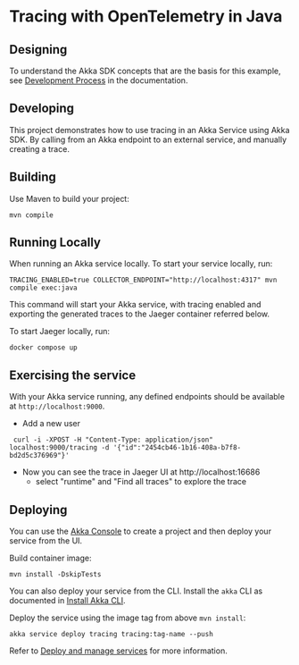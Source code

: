 # Tracing with OpenTelemetry in Java

## Designing

To understand the Akka SDK concepts that are the basis for this example, see [Development Process](https://doc.akka.io/concepts/development-process.html) in the documentation.

## Developing

This project demonstrates how to use tracing in an Akka Service using Akka SDK.
By calling from an Akka endpoint to an external service, and manually creating a trace. 


## Building

Use Maven to build your project:

```shell
mvn compile
```

## Running Locally

When running an Akka service locally.
To start your service locally, run:

```shell
TRACING_ENABLED=true COLLECTOR_ENDPOINT="http://localhost:4317" mvn compile exec:java
```

This command will start your Akka service, with tracing enabled and exporting the generated 
traces to the Jaeger container referred below.

To start Jaeger locally, run:

```shell
docker compose up
```

## Exercising the service

With your Akka service running, any defined endpoints should be available at `http://localhost:9000`.

- Add a new user

```shell
 curl -i -XPOST -H "Content-Type: application/json" localhost:9000/tracing -d '{"id":"2454cb46-1b16-408a-b7f8-bd2d5c376969"}'
```


- Now you can see the trace in Jaeger UI at http://localhost:16686
  - select "runtime" and "Find all traces" to explore the trace

## Deploying

You can use the [Akka Console](https://console.akka.io) to create a project and then deploy your service from the UI.

Build container image:

```shell
mvn install -DskipTests
```

You can also deploy your service from the CLI. Install the `akka` CLI as documented in
[Install Akka CLI](https://doc.akka.io/akka-cli/index.html).

Deploy the service using the image tag from above `mvn install`:

```shell
akka service deploy tracing tracing:tag-name --push
```

Refer to [Deploy and manage services](https://doc.akka.io/operations/services/deploy-service.html)
for more information.
